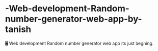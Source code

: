 # -Web-development-Random-number-generator-web-app-by-tanish
🖥 Web development Random number generator web app its just begning.
